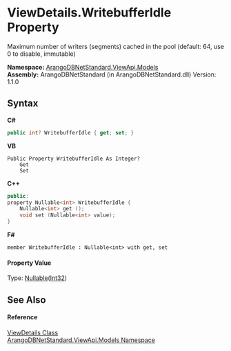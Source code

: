 # ViewDetails.WritebufferIdle Property 
 

Maximum number of writers (segments) cached in the pool (default: 64, use 0 to disable, immutable)

**Namespace:**&nbsp;<a href="23bbeb16-c099-4f2c-4dad-2e67e1a19df4">ArangoDBNetStandard.ViewApi.Models</a><br />**Assembly:**&nbsp;ArangoDBNetStandard (in ArangoDBNetStandard.dll) Version: 1.1.0

## Syntax

**C#**<br />
``` C#
public int? WritebufferIdle { get; set; }
```

**VB**<br />
``` VB
Public Property WritebufferIdle As Integer?
	Get
	Set
```

**C++**<br />
``` C++
public:
property Nullable<int> WritebufferIdle {
	Nullable<int> get ();
	void set (Nullable<int> value);
}
```

**F#**<br />
``` F#
member WritebufferIdle : Nullable<int> with get, set

```


#### Property Value
Type: <a href="https://docs.microsoft.com/dotnet/api/system.nullable-1" target="_blank" rel="noopener noreferrer">Nullable</a>(<a href="https://docs.microsoft.com/dotnet/api/system.int32" target="_blank" rel="noopener noreferrer">Int32</a>)

## See Also


#### Reference
<a href="5e40ec8b-d467-c688-72b2-fc3e3e36d569">ViewDetails Class</a><br /><a href="23bbeb16-c099-4f2c-4dad-2e67e1a19df4">ArangoDBNetStandard.ViewApi.Models Namespace</a><br />